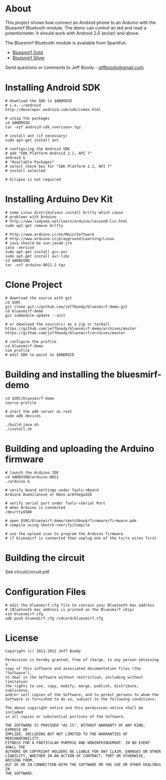 About
=====

This project shows how connect an Android phone to an Arduino with the
Bluesmirf Bluetooth module. The demo can control an led and read a
potentiometer. It should work with Android 2.0 (ecliar) and above.

The Bluesmirf Bluetooth module is available from Sparkfun.

* <a href="https://www.sparkfun.com/products/10268">Bluesmirf Gold</a>
* <a href="https://www.sparkfun.com/products/10269">Bluesmirf Silver</a>

Send questions or comments to Jeff Boody - jeffboody@gmail.com

Installing Android SDK
======================

	# download the SDK to $ANDROID
	# i.e. ~/android
	http://developer.android.com/sdk/index.html

	# unzip the packages
	cd $ANDROID
	tar -xzf android-sdk_<verison>.tgz

	# install ant (if necessary)
	sudo apt-get install ant

	# configuring the Android SDK
	# add "SDK Platform Android 2.1, API 7"
	android &
	# "Available Packages"
	# select check box for "SDK Platform 2.1, API 7"
	# install selected

	# Eclipse is not required

Installing Arduino Dev Kit
==========================

	# some Linux distributions install brltty which cause
	# problems with Arduino
	# http://www.ladyada.net/learn/arduino/lesson0-lin.html
	sudo apt-get remove brltty

	# http://www.arduino.cc/en/Main/Software
	# http://www.arduino.cc/playground/Learning/Linux
	# java should be sun-java6-jre
	java -version
	sudo apt-get install gcc-avr
	sudo apt-get install avr-libc
	cd $ARDUINO
	tar -xzf arduino-0021-2.tgz

Clone Project
=============

	# download the source with git
	cd $SRC
	git clone git://github.com/jeffboody/bluesmirf-demo.git
	cd bluesmirf-demo
	git submodule update --init

	# or download the source(s) as a zip or tarball
	https://github.com/jeffboody/bluesmirf-demo/archives/master
	https://github.com/jeffboody/bluesmirf/archives/master

	# configure the profile
	cd bluesmirf-demo
	vim profile
	# edit SDK to point to $ANDROID

Building and installing the bluesmirf-demo
==========================================

	cd $SRC/bluesmirf-demo
	source profile

	# start the adb server as root
	sudo adb devices

	./build-java.sh
	./install.sh

Building and uploading the Arduino firmware
===========================================

	# launch the Arduino IDE
	cd $ARDUINO/arduino-0021
	./arduino &

	# verify board settings under Tools->Board
	Arduino Duemilanove or Nano w/ATmega328

	# verify serial port under Tools->Serial Port
	# when Arduino is connected
	/dev/ttyUSB0

	# open $SRC/bluesmirf-demo/sketchbook/firmware/firmware.pde
	# compile using Sketch->Verify/Compile

	# use the upload icon to program the Arduino firmware
	# if bluesmirf is connected then unplug one of the tx/rx wires first

Building the circuit
====================

See circuit/circuit.pdf

Configuration Files
===================

	# edit the bluesmirf.cfg file to contain your Bluetooth mac address
	# (Bluetooth mac address is printed on the Bluesmirf chip)
	vim bluesmirf.cfg
	adb push bluesmirf.cfg /sdcard/bluesmirf.cfg

License
=======

	Copyright (c) 2011-2012 Jeff Boody

	Permission is hereby granted, free of charge, to any person obtaining a
	copy of this software and associated documentation files (the "Software"),
	to deal in the Software without restriction, including without limitation
	the rights to use, copy, modify, merge, publish, distribute, sublicense,
	and/or sell copies of the Software, and to permit persons to whom the
	Software is furnished to do so, subject to the following conditions:

	The above copyright notice and this permission notice shall be included
	in all copies or substantial portions of the Software.

	THE SOFTWARE IS PROVIDED "AS IS", WITHOUT WARRANTY OF ANY KIND, EXPRESS OR
	IMPLIED, INCLUDING BUT NOT LIMITED TO THE WARRANTIES OF MERCHANTABILITY,
	FITNESS FOR A PARTICULAR PURPOSE AND NONINFRINGEMENT. IN NO EVENT SHALL THE
	AUTHORS OR COPYRIGHT HOLDERS BE LIABLE FOR ANY CLAIM, DAMAGES OR OTHER
	LIABILITY, WHETHER IN AN ACTION OF CONTRACT, TORT OR OTHERWISE, ARISING FROM,
	OUT OF OR IN CONNECTION WITH THE SOFTWARE OR THE USE OR OTHER DEALINGS IN
	THE SOFTWARE.
